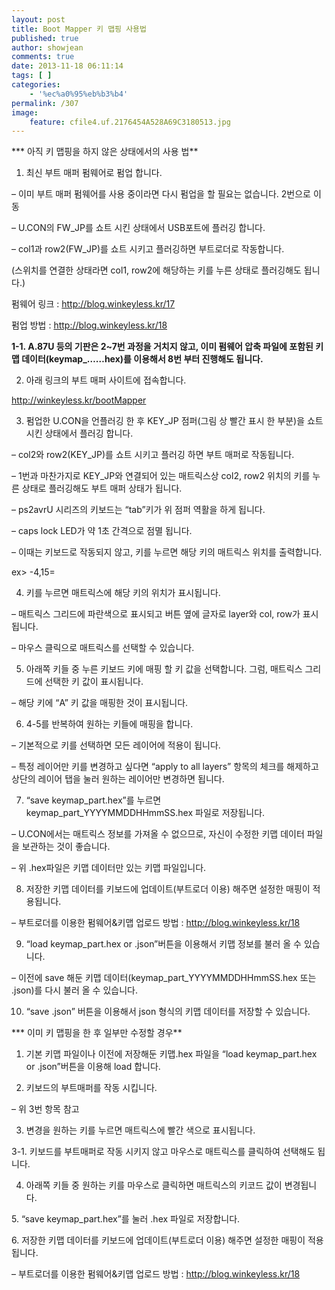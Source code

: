 ```yaml
---
layout: post
title: Boot Mapper 키 맵핑 사용법
published: true
author: showjean
comments: true
date: 2013-11-18 06:11:14
tags: [ ]
categories:
    - '%ec%a0%95%eb%b3%b4'
permalink: /307
image:
    feature: cfile4.uf.2176454A528A69C3180513.jpg
---
```

*** 아직 키 맵핑을 하지 않은 상태에서의 사용 법**



1. 최신&nbsp;부트 매퍼 펌웨어로 펌업 합니다.

&#8211; 이미 부트 매퍼 펌웨어를 사용 중이라면 다시 펌업을 할 필요는 없습니다. 2번으로 이동

&#8211; U.CON의 FW_JP를 쇼트 시킨 상태에서 USB포트에 플러깅 합니다.

&#8211; col1과 row2(FW_JP)를 쇼트 시키고 플러깅하면 부트로더로 작동합니다.&nbsp;

(스위치를 연결한 상태라면 col1, row2에 해당하는 키를 누른 상태로 플러깅해도 됩니다.)



펌웨어 링크 : http://blog.winkeyless.kr/17

펌업 방법 : http://blog.winkeyless.kr/18



**1-1. A.87U 등의 기판은 2~7번 과정을 거치지 않고, 이미 펌웨어 압축 파일에 포함된 키맵 데이터(keymap_&#8230;&#8230;hex)를 이용해서 8번 부터 진행해도 됩니다.**



2. 아래&nbsp;링크의 부트 매퍼 사이트에 접속합니다.

http://winkeyless.kr/bootMapper





3. 펌업한 U.CON을&nbsp;언플러깅 한 후 KEY_JP 점퍼(그림 상 빨간 표시 한 부분)을 쇼트 시킨 상태에서 플러깅 합니다.


  


&#8211; col2와 row2(KEY_JP)를 쇼트 시키고 플러깅 하면 부트 매퍼로 작동됩니다.

&#8211; 1번과 마찬가지로 KEY_JP와 연결되어 있는 매트릭스상 col2, row2 위치의 키를 누른 상태로 플러깅해도 부트 매퍼 상태가 됩니다.

&#8211; ps2avrU 시리즈의 키보드는 &#8220;tab&#8221;키가 위 점퍼 역활을 하게 됩니다.

&#8211; caps lock LED가 약 1초 간격으로 점멸 됩니다.

&#8211; 이때는 키보드로 작동되지 않고, 키를 누르면 해당 키의 매트릭스 위치를 출력합니다.&nbsp;

ex> -4,15=





4. 키를 누르면 매트릭스에 해당 키의 위치가 표시됩니다.


  





&#8211; 매트릭스 그리드에 파란색으로 표시되고 버튼 옆에 글자로 layer와 col, row가 표시됩니다.

&#8211; 마우스 클릭으로 매트릭스를 선택할 수 있습니다.





5. 아래쪽 키들 중 누른 키보드 키에 매핑 할 키 값을&nbsp;선택합니다. 그럼, 매트릭스 그리드에 선택한 키 값이 표시됩니다.&nbsp;


  




&#8211; 해당 키에 &#8220;A&#8221; 키 값을 매핑한 것이 표시됩니다.





6. 4-5를 반복하여 원하는 키들에 매핑을 합니다.

&#8211; 기본적으로 키를 선택하면 모든 레이어에 적용이 됩니다.&nbsp;

&#8211; 특정 레이어만 키를 변경하고 싶다면 &#8220;apply to all layers&#8221; 항목의 체크를 해제하고 상단의 레이어 탭을 눌러 원하는 레이어만 변경하면 됩니다.





7. &#8220;save keymap\_part.hex&#8221;를 누르면 keymap\_part_YYYYMMDDHHmmSS.hex 파일로 저장됩니다.

&#8211; U.CON에서는 매트릭스 정보를 가져올 수 없으므로, 자신이 수정한 키맵 데이터&nbsp;파일을 보관하는 것이 좋습니다.

&#8211; 위 .hex파일은 키맵 데이터만 있는 키맵 파일입니다.





8. 저장한 키맵 데이터를 키보드에 업데이트(부트로더 이용) 해주면 설정한 매핑이 적용됩니다.

&#8211;&nbsp;부트로더를 이용한 펌웨어&키맵 업로드 방법 : http://blog.winkeyless.kr/18





9. &#8220;load keymap_part.hex or .json&#8221;버튼을 이용해서 키맵&nbsp;정보를 불러 올 수 있습니다.

&#8211; 이전에 save 해둔 키맵 데이터(keymap\_part\_YYYYMMDDHHmmSS.hex 또는 .json)를 다시 불러 올 수 있습니다.





10. &#8220;save .json&#8221; 버튼을 이용해서 json 형식의 키맵 데이터를 저장할 수 있습니다.







*** 이미 키 맵핑을 한 후 일부만 수정할 경우**





1. 기본 키맵 파일이나 이전에 저장해둔 키맵.hex 파일을&nbsp;&#8220;load keymap_part.hex or .json&#8221;버튼을 이용해 load 합니다.



2. 키보드의 부트매퍼를 작동 시킵니다.

&#8211; 위 3번 항목 참고



3. 변경을 원하는 키를 누르면 매트릭스에 빨간 색으로 표시됩니다.



3-1. 키보드를 부트매퍼로 작동 시키지 않고 마우스로 매트릭스를 클릭하여 선택해도 됩니다.



4. 아래쪽 키들 중 원하는 키를 마우스로 클릭하면 매트릭스의 키코드 값이 변경됩니다.



5.&nbsp;&#8220;save keymap_part.hex&#8221;를 눌러 .hex 파일로 저장합니다.



6.&nbsp;저장한 키맵 데이터를 키보드에 업데이트(부트로더 이용) 해주면 설정한 매핑이 적용됩니다.

&#8211; 부트로더를 이용한 펌웨어&키맵 업로드 방법 : http://blog.winkeyless.kr/18
